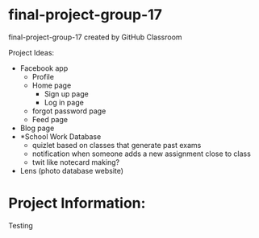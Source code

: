 # final-project-group-17
final-project-group-17 created by GitHub Classroom

Project Ideas: 
 - Facebook app
    - Profile
    - Home page
      - Sign up page
      - Log in page
    - forgot password page
    - Feed page
 - Blog page
 - *School Work Database
    - quizlet based on classes that generate past exams
    - notification when someone adds a new assignment close to class
    - twit like notecard making?
 - Lens (photo database website)
 
 
 # Project Information:
Testing 
